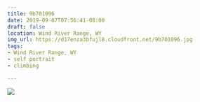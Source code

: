 ```yaml
---
title: 9b701096
date: 2019-09-07T07:56:41-08:00
draft: false
location: Wind River Range, WY
img_url: https://d17enza3bfujl8.cloudfront.net/9b701096.jpg
tags:
- Wind River Range, WY
- self portrait
- climbing

---
```


![](https://d17enza3bfujl8.cloudfront.net/9b701096.jpg)
